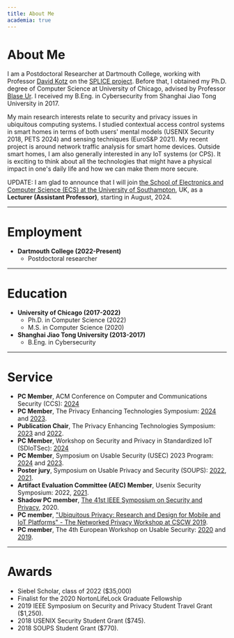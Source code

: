 ```yaml
---
title: About Me
academia: true
---
```



# About Me

I am a Postdoctoral Researcher at Dartmouth College, working with Professor [David Kotz](https://www.cs.dartmouth.edu/~kotz/) on the [SPLICE project](https://splice-project.org/).
Before that, I obtained my Ph.D. degree of Computer Science at University of Chicago, advised by Professor [Blase Ur](https://www.blaseur.com/). I received my B.Eng. in Cybersecurity from Shanghai Jiao Tong University in 2017.

My main research interests relate to security and privacy issues in ubiquitous computing systems. I studied contextual access control systems in smart homes in terms of both users' mental models (USENIX Security 2018, PETS 2024) and sensing techniques (EuroS&P 2021). My recent project is around network traffic analysis for smart home devices. Outside smart homes, I am also generally interested in any IoT systems (or CPS). It is exciting to think about all the technologies that might have a physical impact in one's daily life and how we can make them more secure. 

<highlight>UPDATE: I am glad to announce that I will join [the School of Electronics and Computer Science (ECS) at the University of Southampton](https://www.southampton.ac.uk/about/faculties-schools-departments/school-of-electronics-and-computer-science), UK, as a **Lecturer (Assistant Professor)**, starting in August, 2024.</highlight>

---

# Employment

* **Dartmouth College (2022-Present)**
    * Postdoctoral researcher

---

# Education

* **University of Chicago (2017-2022)**
    * Ph.D. in Computer Science (2022)
    * M.S. in Computer Science (2020)
* **Shanghai Jiao Tong University (2013-2017)**
    * B.Eng. in Cybersecurity

---

# Service

* **PC Member**, ACM Conference on Computer and Communications Security (CCS): [2024](https://www.sigsac.org/ccs/CCS2024/organization/prog-committee.html)
* **PC Member**, The Privacy Enhancing Technologies Symposium: [2024](https://petsymposium.org/cfp24.php) and [2023](https://petsymposium.org/cfp23.php).
* **Publication Chair**, The Privacy Enhancing Technologies Symposium: [2023](https://petsymposium.org/cfp23.php) and [2022](https://www.petsymposium.org/cfp22.php).
* **PC Member**, Workshop on Security and Privacy in Standardized IoT (SDIoTSec): [2024](https://www.ndss-symposium.org/ndss2024/co-located-events/sdiotsec/leadership/)
* **PC Member**, Symposium on Usable Security (USEC) 2023 Program: [2024](https://www.ndss-symposium.org/ndss2024/co-located-events/usec/leadership/) and [2023](https://www.usablesecurity.net/USEC/usec23/).
* **Poster jury**, Symposium on Usable Privacy and Security (SOUPS): [2022](https://www.usenix.org/conference/soups2022/call-for-posters), [2021](https://www.usenix.org/conference/soups2021/call-for-posters).
* **Artifact Evaluation Committee (AEC) Member**, Usenix Security Symposium: 2022, [2021](https://www.usenix.org/conference/usenixsecurity21/call-for-artifacts).
* **Shadow PC member**, [The 41st IEEE Symposium on Security and Privacy](https://www.ieee-security.org/TC/SP2020/shadowpc.html), 2020.
* **PC member**, ["Ubiquitous Privacy: Research and Design for Mobile and IoT Platforms" - The Networked Privacy Workshop at CSCW 2019](https://privacydesigncscw2019.wordpress.com/).
* **PC member**, The 4th European Workshop on Usable Security: [2020](https://eusec20.cs.uchicago.edu/) and [2019](https://eusec.cs.uchicago.edu/).

---

# Awards

* Siebel Scholar, class of 2022 ($35,000)
* Finalist for the 2020 NortonLifeLock Graduate Fellowship
* 2019 IEEE Symposium on Security and Privacy Student Travel Grant ($1,250).
* 2018 USENIX Security Student Grant ($745).
* 2018 SOUPS Student Grant ($770).
